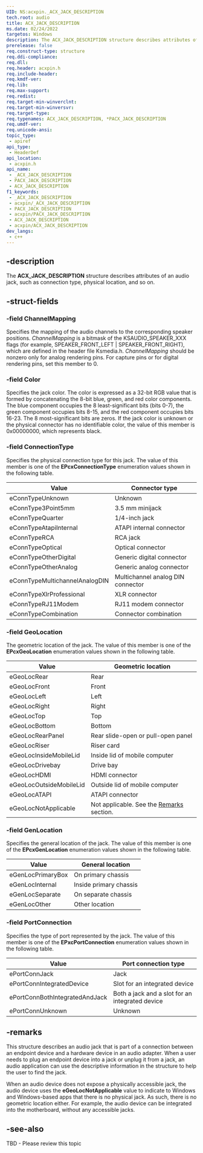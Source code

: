```yaml
---
UID: NS:acxpin._ACX_JACK_DESCRIPTION
tech.root: audio
title: ACX_JACK_DESCRIPTION
ms.date: 02/24/2022
targetos: Windows
description: The ACX_JACK_DESCRIPTION structure describes attributes of an audio jack, such as connection type, physical location, and so on.
prerelease: false
req.construct-type: structure
req.ddi-compliance: 
req.dll: 
req.header: acxpin.h
req.include-header: 
req.kmdf-ver: 
req.lib: 
req.max-support: 
req.redist: 
req.target-min-winverclnt: 
req.target-min-winversvr: 
req.target-type: 
req.typenames: ACX_JACK_DESCRIPTION, *PACX_JACK_DESCRIPTION
req.umdf-ver: 
req.unicode-ansi: 
topic_type:
 - apiref
api_type:
 - HeaderDef
api_location:
 - acxpin.h
api_name:
 - _ACX_JACK_DESCRIPTION
 - PACX_JACK_DESCRIPTION
 - ACX_JACK_DESCRIPTION
f1_keywords:
 - _ACX_JACK_DESCRIPTION
 - acxpin/_ACX_JACK_DESCRIPTION
 - PACX_JACK_DESCRIPTION
 - acxpin/PACX_JACK_DESCRIPTION
 - ACX_JACK_DESCRIPTION
 - acxpin/ACX_JACK_DESCRIPTION
dev_langs:
 - c++
---
```


## -description

The **ACX_JACK_DESCRIPTION** structure describes attributes of an audio jack, such as connection type, physical location, and so on.

## -struct-fields

### -field ChannelMapping

Specifies the mapping of the audio channels to the corresponding speaker positions. *ChannelMapping* is a bitmask of the KSAUDIO_SPEAKER_XXX flags (for example, SPEAKER_FRONT_LEFT | SPEAKER_FRONT_RIGHT), which are defined in the header file Ksmedia.h. *ChannelMapping* should be nonzero only for analog rendering pins. For capture pins or for digital rendering pins, set this member to 0.

### -field Color

Specifies the jack color. The color is expressed as a 32-bit RGB value that is formed by concatenating the 8-bit blue, green, and red color components. The blue component occupies the 8 least-significant bits (bits 0-7), the green component occupies bits 8-15, and the red component occupies bits 16-23. The 8 most-significant bits are zeros. If the jack color is unknown or the physical connector has no identifiable color, the value of this member is 0x00000000, which represents black.

### -field ConnectionType

Specifies the physical connection type for this jack. The value of this member is one of the **EPcxConnectionType** enumeration values shown in the following table.

| Value | Connector type |
|--|--|
| eConnTypeUnknown | Unknown |
| eConnType3Point5mm | 3.5 mm minijack |
| eConnTypeQuarter | 1/4-inch jack |
| eConnTypeAtapiInternal | ATAPI internal connector |
| eConnTypeRCA | RCA jack |
| eConnTypeOptical | Optical connector |
| eConnTypeOtherDigital | Generic digital connector |
| eConnTypeOtherAnalog | Generic analog connector |
| eConnTypeMultichannelAnalogDIN | Multichannel analog DIN connector |
| eConnTypeXlrProfessional | XLR connector |
| eConnTypeRJ11Modem | RJ11 modem connector |
| eConnTypeCombination | Connector combination |

### -field GeoLocation

The geometric location of the jack. The value of this member is one of the **EPcxGeoLocation** enumeration values shown in the following table.

| Value | Geometric location |
|--|--|
| eGeoLocRear | Rear |
| eGeoLocFront | Front |
| eGeoLocLeft | Left |
| eGeoLocRight | Right |
| eGeoLocTop | Top |
| eGeoLocBottom | Bottom |
| eGeoLocRearPanel | Rear slide-open or pull-open panel |
| eGeoLocRiser | Riser card |
| eGeoLocInsideMobileLid | Inside lid of mobile computer |
| eGeoLocDrivebay | Drive bay |
| eGeoLocHDMI | HDMI connector |
| eGeoLocOutsideMobileLid | Outside lid of mobile computer |
| eGeoLocATAPI | ATAPI connector |
| eGeoLocNotApplicable | Not applicable. See the [Remarks](#remarks) section. |

### -field GenLocation

Specifies the general location of the jack. The value of this member is one of the **EPcxGenLocation** enumeration values shown in the following table.

| Value | General location |
|--|--|
| eGenLocPrimaryBox | On primary chassis |
| eGenLocInternal | Inside primary chassis |
| eGenLocSeparate | On separate chassis |
| eGenLocOther | Other location |

### -field PortConnection

Specifies the type of port represented by the jack. The value of this member is one of the **EPxcPortConnection** enumeration values shown in the following table.

| Value | Port connection type |
|--|--|
| ePortConnJack | Jack |
| ePortConnIntegratedDevice | Slot for an integrated device |
| ePortConnBothIntegratedAndJack | Both a jack and a slot for an integrated device |
| ePortConnUnknown | Unknown |

## -remarks

This structure describes an audio jack that is part of a connection between an endpoint device and a hardware device in an audio adapter. When a user needs to plug an endpoint device into a jack or unplug it from a jack, an audio application can use the descriptive information in the structure to help the user to find the jack.

When an audio device does not expose a physically accessible jack, the audio device uses the **eGeoLocNotApplicable** value to indicate to Windows and Windows-based apps that there is no physical jack. As such, there is no geometric location either. For example, the audio device can be integrated into the motherboard, without any accessible jacks.

## -see-also

TBD - Please review this topic

